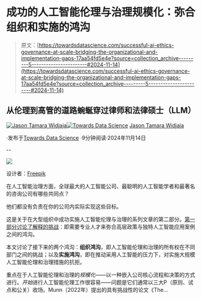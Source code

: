 # 成功的人工智能伦理与治理规模化：弥合组织和实施的鸿沟

> 原文：[https://towardsdatascience.com/successful-ai-ethics-governance-at-scale-bridging-the-organizational-and-implementation-gaps-17aa54fd5e4e?source=collection_archive---------5-----------------------#2024-11-14](https://towardsdatascience.com/successful-ai-ethics-governance-at-scale-bridging-the-organizational-and-implementation-gaps-17aa54fd5e4e?source=collection_archive---------5-----------------------#2024-11-14)

## 从伦理到高管的道路蜿蜒穿过律师和法律硕士（LLM）

[](https://jasontwidjaja.medium.com/?source=post_page---byline--17aa54fd5e4e--------------------------------)[![Jason Tamara Widjaja](../Images/0a38accc2804954a1eaa620b4212d55b.png)](https://jasontwidjaja.medium.com/?source=post_page---byline--17aa54fd5e4e--------------------------------)[](https://towardsdatascience.com/?source=post_page---byline--17aa54fd5e4e--------------------------------)[![Towards Data Science](../Images/a6ff2676ffcc0c7aad8aaf1d79379785.png)](https://towardsdatascience.com/?source=post_page---byline--17aa54fd5e4e--------------------------------) [Jason Tamara Widjaja](https://jasontwidjaja.medium.com/?source=post_page---byline--17aa54fd5e4e--------------------------------)

·发布于[Towards Data Science](https://towardsdatascience.com/?source=post_page---byline--17aa54fd5e4e--------------------------------) ·9分钟阅读·2024年11月14日

--

![](../Images/b52e375f38a88b2cdb56941f0279b215.png)

设计者：[Freepik](https://www.freepik.com/free-photo/business-people-connected-by-strings_18416447.htm#fromView=search&page=3&position=6&uuid=82bead65-1603-45e8-aeb3-69c549581ac8)

在人工智能治理方面，全球最大的人工智能公司、最聪明的人工智能学者和最著名的咨询公司有哪些共同点？

他们都没有负责在你的公司内实际实现这些目标。

这是关于在大型组织中成功实施人工智能伦理与治理的系列文章的第二部分。[第一部分讨论了解释的挑战](/successful-ai-ethics-governance-at-scale-bridging-the-interpretation-gap-a8249b547e62)：即需要专业人才来弥合高层政策与独特人工智能应用案例之间的鸿沟。

本文讨论了接下来的两个鸿沟：**组织鸿沟**，即人工智能伦理和治理的所有权在不同部门之间的挑战；以及**实施鸿沟**，即在推动采用人工智能的压力下，对实施大规模人工智能伦理和治理措施的抗拒。

重点在于人工智能伦理和治理的*规模化*——以一种嵌入公司核心流程和决策的方式进行。*开始*进行人工智能伦理工作很容易——问题是它们通常以三大P（原则、试点和公关）收场。Munn（2022年）提出的具有挑战性的论文《The...
